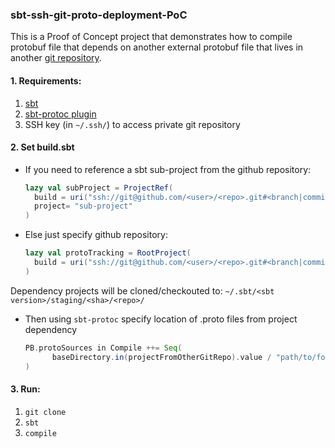 ### sbt-ssh-git-proto-deployment-PoC

This is a Proof of Concept project that demonstrates how to compile protobuf file
that depends on another external protobuf file that lives in another [git repository](https://github.com/fpopic/github-repo-hosting-protobuf).

#### 1. Requirements:
1.  [sbt](https://www.scala-sbt.org/download.html) 
2.  [sbt-protoc plugin](project/protoc.sbt)
3.  SSH key (in `~/.ssh/`) to access private git repository

#### 2. Set build.sbt
-   If you need to reference a sbt sub-project from the github repository:
    ```scala
    lazy val subProject = ProjectRef(
      build = uri("ssh://git@github.com/<user>/<repo>.git#<branch|commit|tag>"),
      project= "sub-project"
    )
    ```
-   Else just specify github repository:
    ```scala
    lazy val protoTracking = RootProject(
      build = uri("ssh://git@github.com/<user>/<repo>.git#<branch|commit|tag>")
    )
    ```
Dependency projects will be cloned/checkouted to:  `~/.sbt/<sbt version>/staging/<sha>/<repo>/`

-   Then using `sbt-protoc` specify location of .proto files from project dependency
    ```scala
    PB.protoSources in Compile ++= Seq(
          baseDirectory.in(projectFromOtherGitRepo).value / "path/to/folder/where/protos/are"
    )
    ```
    

#### 3. Run:
1. ```git clone```
2. ```sbt```
3. ```compile```

